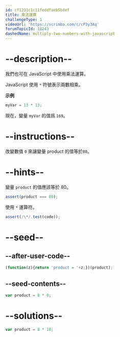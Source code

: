 ```yaml
---
id: cf1231c1c11feddfaeb5bdef
title: 乘法運算
challengeType: 1
videoUrl: 'https://scrimba.com/c/cP3y3Aq'
forumTopicId: 18243
dashedName: multiply-two-numbers-with-javascript
---
```


# --description--

我們也可在 JavaScript 中使用乘法運算。

JavaScript 使用 `*` 符號表示兩數相乘。

**示例**

```js
myVar = 13 * 13;
```

現在，變量 `myVar` 的值爲 `169`。

# --instructions--

改變數值 `0` 來讓變量 product 的值等於`80`。

# --hints--

變量 `product` 的值應該等於 80。

```js
assert(product === 80);
```

使用 `*` 運算符。

```js
assert(/\*/.test(code));
```

# --seed--

## --after-user-code--

```js
(function(z){return 'product = '+z;})(product);
```

## --seed-contents--

```js
var product = 8 * 0;
```

# --solutions--

```js
var product = 8 * 10;
```
